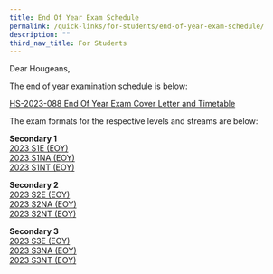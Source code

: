 ```yaml
---
title: End Of Year Exam Schedule
permalink: /quick-links/for-students/end-of-year-exam-schedule/
description: ""
third_nav_title: For Students
---
```

Dear Hougeans,

The end of year examination schedule is below:

[HS-2023-088 End Of Year Exam Cover Letter and Timetable](/files/Timetables/hs-2023-088-end-of-year-exam-cover-letter-timetable.pdf)

The exam formats for the respective levels and streams are below:

**Secondary 1**  
[2023 S1E (EOY)](/files/Timetables/2023%20s1e%20(eoy).pdf)  
[2023 S1NA (EOY)](/files/Timetables/2023%20s1na%20(eoy).pdf)  
[2023 S1NT (EOY)](/files/Timetables/2023%20s1nt%20(eoy).pdf)    

**Secondary 2**  
[2023 S2E (EOY)](/files/Timetables/2023%20s2e%20(eoy).pdf)  
[2023 S2NA (EOY)](/files/Timetables/2023%20s2na%20(eoy).pdf)  
[2023 S2NT (EOY)](/files/Timetables/2023%20s2nt%20(eoy).pdf)  

**Secondary 3**  
[2023 S3E (EOY)](/files/Timetables/2023%20s3e%20(eoy).pdf)  
[2023 S3NA (EOY)](/files/Timetables/2023%20s3na%20(eoy).pdf)  
[2023 S3NT (EOY)](/files/Timetables/2023%20s3nt%20(eoy).pdf)